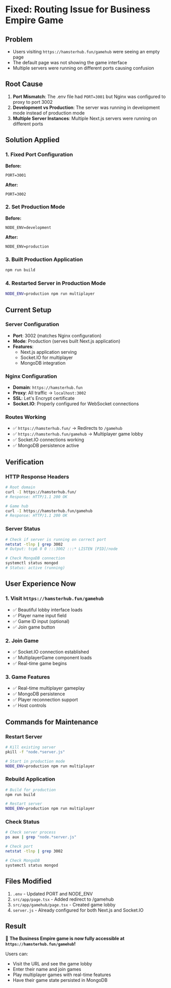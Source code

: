 # Fixed: Routing Issue for Business Empire Game

## Problem
- Users visiting `https://hamsterhub.fun/gamehub` were seeing an empty page
- The default page was not showing the game interface
- Multiple servers were running on different ports causing confusion

## Root Cause
1. **Port Mismatch**: The .env file had `PORT=3001` but Nginx was configured to proxy to port 3002
2. **Development vs Production**: The server was running in development mode instead of production mode
3. **Multiple Server Instances**: Multiple Next.js servers were running on different ports

## Solution Applied

### 1. Fixed Port Configuration
**Before:**
```env
PORT=3001
```

**After:**
```env
PORT=3002
```

### 2. Set Production Mode
**Before:**
```env
NODE_ENV=development
```

**After:**
```env
NODE_ENV=production
```

### 3. Built Production Application
```bash
npm run build
```

### 4. Restarted Server in Production Mode
```bash
NODE_ENV=production npm run multiplayer
```

## Current Setup

### Server Configuration
- **Port**: 3002 (matches Nginx configuration)
- **Mode**: Production (serves built Next.js application)
- **Features**: 
  - Next.js application serving
  - Socket.IO for multiplayer
  - MongoDB integration

### Nginx Configuration
- **Domain**: `https://hamsterhub.fun`
- **Proxy**: All traffic → `localhost:3002`
- **SSL**: Let's Encrypt certificate
- **Socket.IO**: Properly configured for WebSocket connections

### Routes Working
- ✅ `https://hamsterhub.fun/` → Redirects to `/gamehub`
- ✅ `https://hamsterhub.fun/gamehub` → Multiplayer game lobby
- ✅ Socket.IO connections working
- ✅ MongoDB persistence active

## Verification

### HTTP Response Headers
```bash
# Root domain
curl -I https://hamsterhub.fun/
# Response: HTTP/1.1 200 OK

# Game hub
curl -I https://hamsterhub.fun/gamehub
# Response: HTTP/1.1 200 OK
```

### Server Status
```bash
# Check if server is running on correct port
netstat -tlnp | grep 3002
# Output: tcp6 0 0 :::3002 :::* LISTEN [PID]/node

# Check MongoDB connection
systemctl status mongod
# Status: active (running)
```

## User Experience Now

### 1. Visit `https://hamsterhub.fun/gamehub`
- ✅ Beautiful lobby interface loads
- ✅ Player name input field
- ✅ Game ID input (optional)
- ✅ Join game button

### 2. Join Game
- ✅ Socket.IO connection established
- ✅ MultiplayerGame component loads
- ✅ Real-time game begins

### 3. Game Features
- ✅ Real-time multiplayer gameplay
- ✅ MongoDB persistence
- ✅ Player reconnection support
- ✅ Host controls

## Commands for Maintenance

### Restart Server
```bash
# Kill existing server
pkill -f "node.*server.js"

# Start in production mode
NODE_ENV=production npm run multiplayer
```

### Rebuild Application
```bash
# Build for production
npm run build

# Restart server
NODE_ENV=production npm run multiplayer
```

### Check Status
```bash
# Check server process
ps aux | grep "node.*server.js"

# Check port
netstat -tlnp | grep 3002

# Check MongoDB
systemctl status mongod
```

## Files Modified
1. `.env` - Updated PORT and NODE_ENV
2. `src/app/page.tsx` - Added redirect to /gamehub
3. `src/app/gamehub/page.tsx` - Created game lobby
4. `server.js` - Already configured for both Next.js and Socket.IO

## Result
🎉 **The Business Empire game is now fully accessible at `https://hamsterhub.fun/gamehub`!**

Users can:
- Visit the URL and see the game lobby
- Enter their name and join games
- Play multiplayer games with real-time features
- Have their game state persisted in MongoDB
